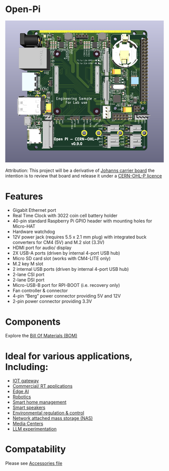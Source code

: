 # Open-Pi

![img](https://raw.githubusercontent.com/samuk/Open-Pi/main/v1/images/Engineering-sample.png)

Attribution: This project will be a derivative of [Johanns carrier board](https://github.com/geerlingguy/raspberry-pi-pcie-devices/issues/540) the intention is to review that board and release it under a [CERN-OHL-P licence](https://ohwr.org/cern_ohl_p_v2.txt)


# Features

   - Gigabit Ethernet port
  -  Real Time Clock with 3022 coin cell battery holder 
   - 40-pin standard Raspberry Pi GPIO header with mounting holes for Micro-HAT
   - Hardware watchdog
   - 12V power jack (requires 5.5 x 2.1 mm plug) with integrated buck converters for CM4 (5V) and M.2 slot (3.3V)
   - HDMI port for audio/ display
   - 2X USB-A ports (driven by internal 4-port USB hub)
   - Micro SD card slot (works with CM4-LITE only)
   - M.2 key M slot
   - 2 internal USB ports (driven by internal 4-port USB hub)
   - 2-lane CSI port 
   - 2-lane DSI port
   - Micro-USB-B port for RPI-BOOT (i.e. recovery only)
   - Fan controller & connector
   - 4-pin “Berg” power connector providing 5V and 12V
   - 2-pin power connector providing 3.3V

# Components

Explore the <a href="https://rosmo-robot.github.io/ibom.html" target="_blank">Bill Of Materials (BOM)</a> 

# Ideal for various applications, Including:

-    [IOT gateway](https://github.com/balena-os)
-    [Commercial/ RT applications](https://github.com/torizon/meta-toradex-torizon)
-    [Edge AI](https://github.com/huginn/huginn/blob/master/doc/docker/install.md)
-    [Robotics](https://github.com/linorobot/linorobot2#linorobot2)
-    [Smart home management](https://www.home-assistant.io/)
-    [Smart speakers](https://openvoiceos.github.io/ovos-docker/about/what-is-it/)
-    [Environmental regulation & control](https://github.com/kizniche/Mycodo#mycodo)
-    [Network attached mass storage (NAS)](https://www.openmediavault.org/features.html)
-    [Media Centers](https://osmc.tv/)
-    [LLM experimentation](https://www.dfrobot.com/blog-13412.html)

# Compatability
Please see [Accessories file](https://github.com/samuk/Open-Pi/tree/main/accessories)



